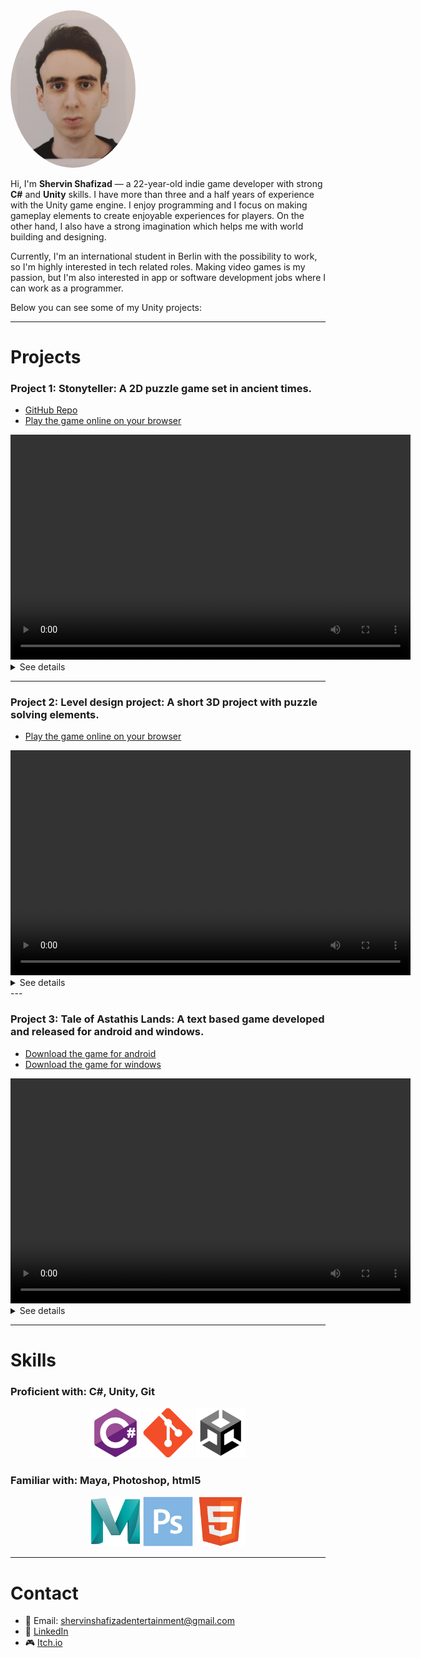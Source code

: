 <img src="https://github.com/ShervinShafizad/ShervinShafizad.github.io/raw/main/IMG_20250506_195739.jpg" width="200" style="border-radius:50%">

Hi, I'm **Shervin Shafizad** — a 22-year-old indie game developer with strong **C#** and **Unity** skills.
I have more than three and a half years of experience with the Unity game engine. I enjoy programming and I focus on making gameplay elements to create enjoyable experiences for players. On the other hand, I also have a strong imagination which helps me with world building and designing.

Currently, I'm an international student in Berlin with the possibility to work, so I'm highly interested in tech related roles. Making video games is my passion, but I'm also interested in app or software development jobs where I can work as a programmer.

Below you can see some of my Unity projects:

---

# Projects

### Project 1: Stonyteller: A 2D puzzle game set in ancient times.
- [GitHub Repo](https://github.com/ShervinShafizad/StonytellerRepository)  
- [Play the game online on your browser](https://shervin-shafizad.itch.io/stonyteller)  

<video width="640" height="360" controls>
  <source src="Videos/StonytellerGameplayVideo.mp4" type="video/mp4">
  Your browser does not support the video tag.
</video>

<details>
  <summary>See details</summary>
  <p>
  <br>
  -📝Project type: University team project <br>
  -👥Team size: 2 <br>
  -🕒Development period: 3 Months <br>
  -🔧My key roles: programmer, system designer, game designer, content writer <br>
  <br>
    Stonyteller is a well functioning and Beautiful looking game. I did all the programming related tasks for this project and co-designed the game with my teammate (Stanislav Kulgan). My teammate did all art related tasks himself and we developed this game from start to finish in about three months. 
    I have set the repository of this project to private, so if you want to see my code for this project, contact me directly.
  </p>
</details>

---

### Project 2: Level design project: A short 3D project with puzzle solving elements. 
- [Play the game online on your browser](https://shervin-shafizad.itch.io/design)

<video width="640" height="360" controls>
  <source src="Videos/LevelDesignGameplayVideo.mp4" type="video/mp4">
  Your browser does not support the video tag.
</video>
<details>
  <summary>See details</summary>
  <p>
  <br>
-📝Project type: University solo project <br>
-👥Team size: 1(solo) <br>
-🕒Development period: 12 days <br>
-🔧My key roles: programmer, level designer <br>
<br>
  I programmed and developed this project alone under the supervision of a design teacher (Max Bradlue) in a short period of time as a part of my university assignment. 
  This project demonstrates my Unity 3D skills. It's worth mentioning that for designing the environment, I used CGToolKit and not an external software like Maya. The 3D art assets were imported from Unity asset store.

  </p>
</details>
---

### Project 3: Tale of Astathis Lands: A text based game developed and released for android and windows. 
- [Download the game for android](https://www.amazon.ca/OA-interactive-entertainment-Astathis-lands/dp/B0DL3QQRSM)
- [Download the game for windows](https://shervin-shafizad.itch.io/tale-of-astathis-lands)

<video width="640" height="360" controls>
  <source src="Videos/TOALGameplay.mp4" type="video/mp4">
  Your browser does not support the video tag.
</video>
<details>
  <summary> See details</summary>
  <p>
  <br>
-📝Project type: indie project <br>
-👥Team size: 1(solo) <br>
-🕒Development period: 2 Months <br>
-🔧My key roles: programmer, story writer <br>
<br>
  Tale of Astathis Lands is a text-based game with immersive story. It was originally developed for Windows, later versions of it were developed for Android. The story of the game was also written entirely by myself, which shows my world building skills and my imaginative thinking.
  </p>
</details>

---

# Skills
### Proficient with: C#, Unity, Git
<p style="text-align:center;">
<img src="logos/csharp.png" width="80">  
<img src="logos/git.png" width="80">  
<img src="logos/unity.png" width="80">  
</p>

### Familiar with: Maya, Photoshop, html5
<p style="text-align:center;">
<img src="logos/maya.png" width="80">  
<img src="logos/photoshop.png" width="80">  
<img src="logos/html5.png" width="80">  
</p>


---

# Contact
- 📧 Email: shervinshafizadentertainment@gmail.com  
- 💼 [LinkedIn](https://www.linkedin.com/in/shervin-shafizad-3535b8228/?originalSubdomain=ir)  
- 🎮 [Itch.io](https://shervin-shafizad.itch.io/)  
